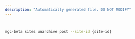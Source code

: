 ```yaml
---
description: "Automatically generated file. DO NOT MODIFY"
---
```


```bash


mgc-beta sites unarchive post --site-id {site-id}

```